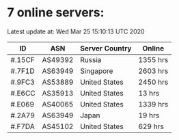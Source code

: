 # 7 online servers:

Latest update at: Wed Mar 25 15:10:13 UTC 2020

| ID | ASN | Server Country | Online |
| -- | --- | -------------- | ------ |
| #.15CF | AS49392 | Russia | 1355 hrs |
| #.7F1D | AS63949 | Singapore | 2603 hrs |
| #.9FC3 | AS53889 | United States | 2450 hrs |
| #.E6CC | AS35913 | United States | 13 hrs |
| #.E069 | AS40065 | United States | 1339 hrs |
| #.2A79 | AS63949 | Japan | 19 hrs |
| #.F7DA | AS45102 | United States | 629 hrs |

